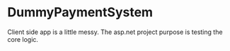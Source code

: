 # DummyPaymentSystem

Client side app is a little messy. The asp.net project purpose is testing the core logic. 
